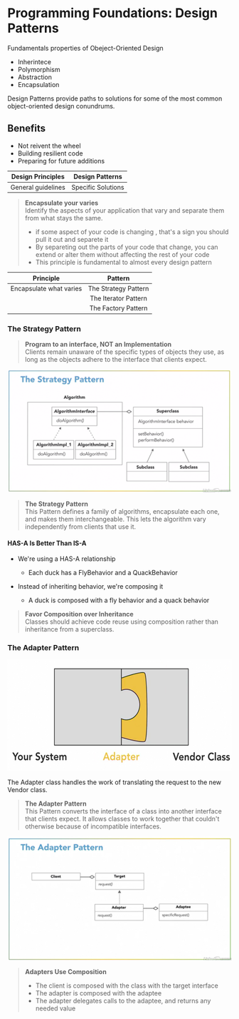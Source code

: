 # Programming Foundations: Design Patterns

Fundamentals properties of Obeject-Oriented Design

* Inherintece
* Polymorphism
* Abstraction
* Encapsulation

Design Patterns provide paths to solutions for some of the most common object-oriented design conundrums.

## Benefits

* Not reivent the wheel
* Building resilient code
* Preparing for future additions

| **Design Principles**  | **Design Patterns** |
| -------------          |:-------------:      |
| General guidelines     | Specific Solutions  |

> **Encapsulate your varies**  
> Identify the aspects of your application that vary and separate them from what stays the same.
>
> * if some aspect of your code is changing , that's a sign you should pull it out and separete it
> * By separeting out the parts of your code that change, you can extend or alter them without affecting the rest of your code
> * This principle is fundamental to almost every design pattern

| **Principle**           | **Pattern**           |
| ----------------------- | :-------------------: |
| Encapsulate what varies | The Strategy Pattern  |
|                         | The Iterator Pattern  |
|                         | The Factory Pattern   |

### The Strategy Pattern

> **Program to an interface, NOT an Implementation**  
> Clients remain unaware of the specific types of objects they use, as long as the objects adhere to the interface that clients expect.

![alt text](https://github.com/morvanabonin/design_patterns/blob/master/img/strategy_pattern.png "Strategy Pattern")

> **The Strategy Pattern**  
> This Pattern defines a family of algorithms, encapsulate each one, and makes them interchangeable.
> This lets the algorithm vary independently from clients that use it.

#### HAS-A Is Better Than IS-A

* We're using a HAS-A relationship
  * Each duck has a FlyBehavior and a QuackBehavior

* Instead of inheriting behavior, we're composing it
  * A duck is composed with a fly behavior and a quack behavior

> **Favor Composition over Inheritance**  
> Classes should achieve code reuse using composition rather than inheritance from a superclass.

### The Adapter Pattern

[<img src="https://github.com/morvanabonin/design_patterns/blob/master/img/adapter_pattern.png" height="250" width="600"/>](https://github.com/morvanabonin/design_patterns/blob/master/img/adapter_pattern.png)

The Adapter class handles the work of translating the request to the new Vendor class.

> **The Adapter Pattern**  
> This Pattern converts the interface of a class into another interface that clients expect.
> It allows classes to work together that couldn't otherwise because of incompatible interfaces. 

![alt text](https://github.com/morvanabonin/design_patterns/blob/master/img/adapter_pattern2.png "Adapter Pattern")

> **Adapters Use Composition**  
> 
> * The client is composed with the class with the target interface
> * The adapter is composed with the adaptee
> * The adapter delegates calls to the adaptee, and returns any needed value

